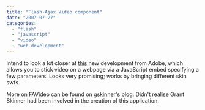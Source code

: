 ```yaml
---
title: "Flash-Ajax Video component"
date: "2007-07-27"
categories: 
  - "flash"
  - "javascript"
  - "video"
  - "web-development"
---
```


Intend to look a lot closer at [this](http://labs.adobe.com/wiki/index.php/Flash-Ajax_Video_Component) new development from Adobe, which allows you to stick video on a webpage via a JavaScript embed specifying a few parameters. Looks very promising; works by bringing different skin swfs.

More on FAVideo can be found on [gskinner's blog](http://www.gskinner.com/blog/archives/2007/07/favideo_release.html). Didn't realise Grant Skinner had been involved in the creation of this application.
